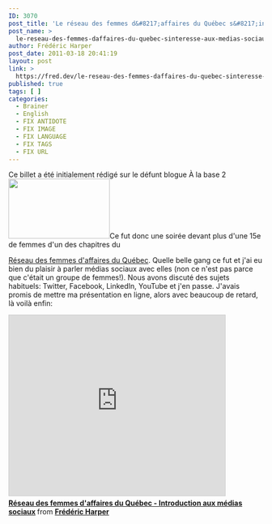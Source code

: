 ```yaml
---
ID: 3070
post_title: 'Le réseau des femmes d&#8217;affaires du Québec s&#8217;intéresse aux médias sociaux'
post_name: >
  le-reseau-des-femmes-daffaires-du-quebec-sinteresse-aux-medias-sociaux
author: Frédéric Harper
post_date: 2011-03-18 20:41:19
layout: post
link: >
  https://fred.dev/le-reseau-des-femmes-daffaires-du-quebec-sinteresse-aux-medias-sociaux/
published: true
tags: [ ]
categories:
  - Brainer
  - English
  - FIX ANTIDOTE
  - FIX IMAGE
  - FIX LANGUAGE
  - FIX TAGS
  - FIX URL
---
```

<div id="deadblog">
  Ce billet a été initialement rédigé sur le défunt blogue À la base 2
</div><img title="logorfaq200" src="http://fred.dev/wp-content/uploads/2011/03/logorfaq200.png" alt="" width="200" height="118"/ Au dé but janvier, j' ai donné ma derniè re pré sentation sur les mé dias sociaux. Pas que mon nouvel emploi, m' en empê che, mais bien parce que je dé sire me concentrer sur mes projets actuels, ainsi que mon emploi et laisser le plaisir de parler des mé dias sociauxà ceux qui en font leur gagne-pain!< p/>Ce fut donc une soirée devant plus d'une 15e de femmes d'un des chapitres du 

<a href="https://www.rfaq.ca/" target="_blank" rel="noopener noreferrer">Réseau des femmes d'affaires du Québec</a>. Quelle belle gang ce fut et j'ai eu bien du plaisir à parler médias sociaux avec elles (non ce n'est pas parce que c'était un groupe de femmes!). Nous avons discuté des sujets habituels: Twitter, Facebook, LinkedIn, YouTube et j'en passe.
J'avais promis de mettre ma présentation en ligne, alors avec beaucoup de retard, là voilà enfin:

<p style="text-align:center">
  <div class="embed rich SlideShare">
    <iframe src="https://www.slideshare.net/slideshow/embed_code/key/IC4Co8SUWF0fWn" width="427" height="356" frameborder="0" marginwidth="0" marginheight="0" scrolling="no" style="border:1px solid #CCC;border-width:1px;margin-bottom:5px;max-width:100%" allowfullscreen> </iframe><div style="margin-bottom:5px">
      <strong> <a href="https://www.slideshare.net/fredericharper/rseau-des-femmes-daffaires-du-qubec-introduction-aux-mdias-sociaux" title="Réseau des femmes d'affaires du Québec - Introduction aux médias sociaux" target="_blank" rel="noopener noreferrer">Réseau des femmes d'affaires du Québec - Introduction aux médias sociaux</a> </strong> from <strong><a href="https://www.slideshare.net/fredericharper" target="_blank" rel="noopener noreferrer">Frédéric Harper</a></strong>
    </div>
  </div>
</p>